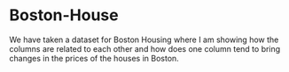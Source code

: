 # Boston-House
We have taken a dataset for Boston Housing where I am showing how the columns are related to each other and how does one column tend to bring changes in the prices of the houses in Boston.
